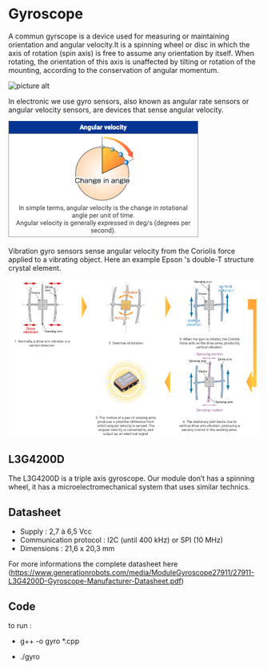 # Gyroscope

A commun gyrscope is a device used for measuring or maintaining orientation and angular velocity.It is a spinning wheel or disc in which the axis of rotation (spin axis) is free to assume any orientation by itself. When rotating, the orientation of this axis is unaffected by tilting or rotation of the mounting, according to the conservation of angular momentum. </br>

![picture alt](https://commons.wikimedia.org/wiki/File:3D_Gyroscope.png#/media/File:3D_Gyroscope.png "Title is optional")

In electronic we use gyro sensors, also known as angular rate sensors or angular velocity sensors, are devices that sense angular velocity.

![picture alt](gyro/gyro.png)

Vibration gyro sensors sense angular velocity from the Coriolis force applied to a vibrating object.
Here an example Epson 's double-T structure crystal element.

![picture alt](gyro/gyro2.png)

## L3G4200D

The L3G4200D is a triple axis gyroscope. Our module  don’t has a spinning wheel, it has a microelectromechanical system that uses similar technics.

## Datasheet

 - Supply : 2,7 à 6,5 Vcc
 - Communication protocol : I2C (until 400 kHz) or SPI (10 MHz)
 - Dimensions : 21,6 x 20,3 mm

 For more informations the complete datasheet here (https://www.generationrobots.com/media/ModuleGyroscope27911/27911-L3G4200D-Gyroscope-Manufacturer-Datasheet.pdf)

## Code

to run : 

- g++ -o gyro *.cpp

- ./gyro